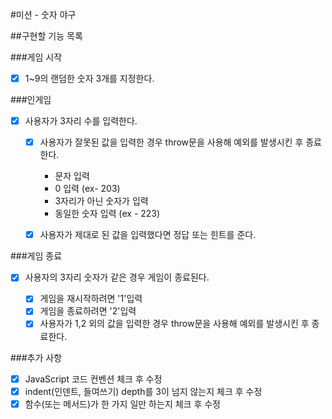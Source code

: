 #미션 - 숫자 야구

##구현할 기능 목록

###게임 시작  
-[x] 1~9의 랜덤한 숫자 3개를 지정한다.

###인게임  
-[x] 사용자가 3자리 수를 입력한다.

    -[x] 사용자가 잘못된 값을 입력한 경우 throw문을 사용해 예외를 발생시킨 후 종료한다.
        - 문자 입력
        - 0 입력 (ex- 203)
        - 3자리가 아닌 숫자가 입력
        - 동일한 숫자 입력 (ex - 223)

    -[x] 사용자가 제대로 된 값을 입력했다면 정답 또는 힌트를 준다.

###게임 종료  
-[x] 사용자의 3자리 숫자가 같은 경우 게임이 종료된다.

    -[x] 게임을 재시작하려면 '1'입력
    -[x] 게임을 종료하려면 '2'입력
    -[x] 사용자가 1,2 외의 값을 입력한 경우 throw문을 사용해 예외를 발생시킨 후 종료한다.

###추가 사항  
-[x] JavaScript 코드 컨벤션 체크 후 수정  
-[x] indent(인덴트, 들여쓰기) depth를 3이 넘지 않는지 체크 후 수정  
-[x] 함수(또는 메서드)가 한 가지 일만 하는지 체크 후 수정
